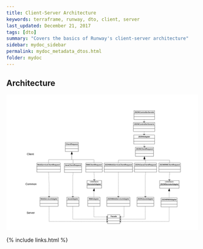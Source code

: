 ```yaml
---
title: Client-Server Architecture
keywords: terraframe, runway, dto, client, server
last_updated: December 21, 2017
tags: [dto]
summary: "Covers the basics of Runway's client-server architecture"
sidebar: mydoc_sidebar
permalink: mydoc_metadata_dtos.html
folder: mydoc
---
```


## Architecture

[![Architectural diagram](./images/Client-Server-Architecture.svg "UML of Runway Attribute Hierarchy")](./images/Client-Server-Architecture.svg)

{% include links.html %}
